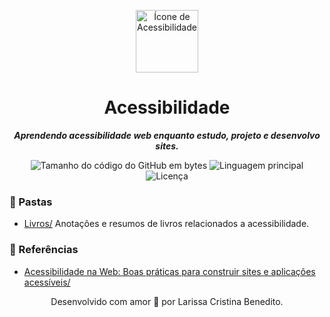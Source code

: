 <p align="center">
  <img src="https://github.com/mewmewdevart/acessibilidade/assets/50052600/ae092e53-a046-4023-91d8-ba2996c1d558" alt="Ícone de Acessibilidade" width="100px"/>
</p>

<h1 align="center">
    Acessibilidade
</h1>

<p align="center">
    <b><i>Aprendendo acessibilidade web enquanto estudo, projeto e desenvolvo  sites.</i></b><br>
</p>

<p align="center">
    <img alt="Tamanho do código do GitHub em bytes" src="https://img.shields.io/github/languages/code-size/mewmewdevart/acessibilidade?color=3178C6" />
    <img alt="Linguagem principal" src="https://img.shields.io/github/languages/top/mewmewdevart/acessibilidade?color=3178C6" />
    <img alt="Licença" src="https://img.shields.io/github/license/mewmewdevart/acessibilidade?color=3178C6" />
</p>

### 📂 Pastas
- [Livros/](livros/) Anotações e resumos de livros relacionados a acessibilidade.


### 🔗 Referências
- [Acessibilidade na Web: Boas práticas para construir sites e aplicações acessíveis/](https://www.amazon.com.br/ACESSIBILIDADE-NA-WEB-REINALDO-FERRAZ/dp/6586110106/ref=asc_df_6586110106/?tag=googleshopp00-20&linkCode=df0&hvadid=646862207913&hvpos=&hvnetw=g&hvrand=15759464937240682581&hvpone=&hvptwo=&hvqmt=&hvdev=c&hvdvcmdl=&hvlocint=&hvlocphy=1001773&hvtargid=pla-2284692390631&psc=1&mcid=2de6f24141273ce5ab483d9aa12d4d20)


<!-- 
### 📂 Pastas
- [Books/](Books/)

### 🔗 Referências

- [W3schools](https://www.w3schools.com/)
- [GeeksForGeeks](https://practice.geeksforgeeks.org/)
- [Leet Code](https://leetcode.com/)
- [Project Euler](https://projecteuler.net/archives)
- [Advent of Code](https://adventofcode.com/)
-->

<p align="center"> Desenvolvido com amor 💙 por Larissa Cristina Benedito.</p>
